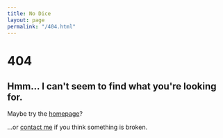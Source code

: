 ```yaml
---
title: No Dice
layout: page
permalink: "/404.html"
---
```


# 404

## Hmm... I can't seem to find what you're looking for. 

Maybe try the [homepage](/)?

...or [contact me](/contact) if you think something is broken.

